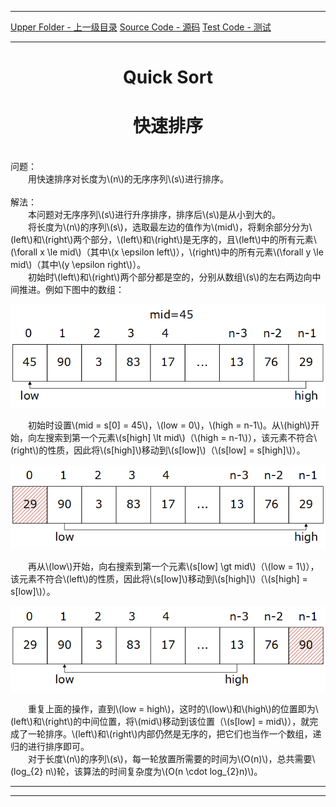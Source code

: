 <script type="text/javascript" async src="//cdn.bootcss.com/mathjax/2.7.0/MathJax.js?config=TeX-AMS-MML_HTMLorMML"></script>
<script type="text/javascript" async src="https://cdnjs.cloudflare.com/ajax/libs/mathjax/2.7.1/MathJax.js?config=TeX-MML-AM_CHTML"></script>


--------
[Upper Folder - 上一级目录](../)
[Source Code - 源码](https://zhaochenyou@github.com/Way-to-Algorithm/blob/master/src/Sort/QuickSort.hpp)
[Test Code - 测试](https://zhaochenyou@github.com/Way-to-Algorithm/blob/master/src/Sort/QuickSort.cpp)


--------

<div>
<h1 align="center"> Quick Sort </h1>
<h1 align="center"> 快速排序 </h1>
<br>
问题： <br>
&emsp;&emsp;用快速排序对长度为\(n\)的无序序列\(s\)进行排序。 <br>
<br>
解法： <br>
&emsp;&emsp;本问题对无序序列\(s\)进行升序排序，排序后\(s\)是从小到大的。 <br>
&emsp;&emsp;将长度为\(n\)的序列\(s\)，选取最左边的值作为\(mid\)，将剩余部分分为\(left\)和\(right\)两个部分，\(left\)和\(right\)是无序的，且\(left\)中的所有元素\(\forall x \le mid\)（其中\(x \epsilon left\)），\(right\)中的所有元素\(\forall y \le mid\)（其中\(y \epsilon right\)）。 <br>
&emsp;&emsp;初始时\(left\)和\(right\)两个部分都是空的，分别从数组\(s\)的左右两边向中间推进。例如下图中的数组： <br>
<p align="center"><img src="../res/QuickSort1.png" /></p>
&emsp;&emsp;初始时设置\(mid = s[0] = 45\)，\(low = 0\)，\(high = n-1\)。从\(high\)开始，向左搜索到第一个元素\(s[high] \lt mid\)（\(high = n-1\)），该元素不符合\(right\)的性质，因此将\(s[high]\)移动到\(s[low]\)（\(s[low] = s[high]\)）。 <br>
<p align="center"><img src="../res/QuickSort2.png" /></p>
&emsp;&emsp;再从\(low\)开始，向右搜索到第一个元素\(s[low] \gt mid\)（\(low = 1\)），该元素不符合\(left\)的性质，因此将\(s[low]\)移动到\(s[high]\)（\(s[high] = s[low]\)）。 <br>
<p align="center"><img src="../res/QuickSort3.png" /></p>
&emsp;&emsp;重复上面的操作，直到\(low = high\)，这时的\(low\)和\(high\)的位置即为\(left\)和\(right\)的中间位置，将\(mid\)移动到该位置（\(s[low] = mid\)），就完成了一轮排序。\(left\)和\(right\)内部仍然是无序的，把它们也当作一个数组，递归的进行排序即可。 <br>
&emsp;&emsp;对于长度\(n\)的序列\(s\)，每一轮放置所需要的时间为\(O(n)\)，总共需要\(log_{2} n\)轮，该算法的时间复杂度为\(O(n \cdot log_{2}⁡n)\)。 <br>
</div>


--------
--------
